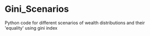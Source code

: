 # Gini_Scenarios
Python code for different scenarios of wealth distributions and their 'equality' using gini index
